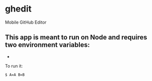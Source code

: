 ghedit
======

Mobile GitHub Editor

This app is meant to run on Node and requires two environment variables:
- 
- 

To run it:
```bash
$ A=A B=B
```
